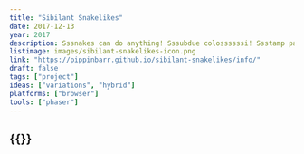 ```yaml
---
title: "Sibilant Snakelikes"
date: 2017-12-13
year: 2017
description: Sssnakes can do anything! Sssubdue colossssssi! Ssstamp passssssportsss! Sssweep minesss! Ssscore goalsss! Ssstop missssssiles! Circumvent ghossstsss! Ssswwoop through World 1-1! Go sssnakesss!
listimage: images/sibilant-snakelikes-icon.png
link: "https://pippinbarr.github.io/sibilant-snakelikes/info/"
draft: false
tags: ["project"]
ideas: ["variations", "hybrid"]
platforms: ["browser"]
tools: ["phaser"]
---
```


## {{<param title >}}
